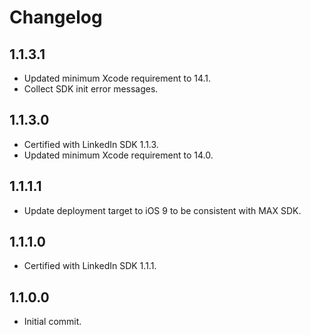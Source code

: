 # Changelog

## 1.1.3.1
* Updated minimum Xcode requirement to 14.1.
* Collect SDK init error messages.

## 1.1.3.0
* Certified with LinkedIn SDK 1.1.3.
* Updated minimum Xcode requirement to 14.0.

## 1.1.1.1
* Update deployment target to iOS 9 to be consistent with MAX SDK.

## 1.1.1.0
* Certified with LinkedIn SDK 1.1.1. 

## 1.1.0.0
* Initial commit.
